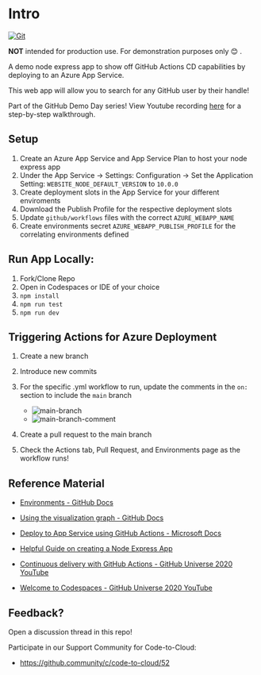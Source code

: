 # Intro

[![Git](https://app.soluble.cloud/api/v1/public/badges/b75cb21d-7215-473b-86d2-3a7426cdf139.svg?orgId=650162616495)](https://app.soluble.cloud/repos/details/github.com/james-leha/demoday-actions-cd?orgId=650162616495)

**NOT** intended for production use. For demonstration purposes only 😊 .

A demo node express app to show off GitHub Actions CD capabilities by deploying to an Azure App Service.

This web app will allow you to search for any GitHub user by their handle!

Part of the GitHub Demo Day series! View Youtube recording [here](https://www.youtube.com/watch?v=pfnGHNYQcg0&ab_channel=GitHub) for a step-by-step walkthrough.

## Setup

1. Create an Azure App Service and App Service Plan to host your node express app
2. Under the App Service -> Settings: Configuration -> Set the Application Setting: `WEBSITE_NODE_DEFAULT_VERSION` to `10.0.0`
3. Create deployment slots in the App Service for your different enviroments
4. Download the Publish Profile for the respective deployment slots
5. Update `github/workflows` files with the correct `AZURE_WEBAPP_NAME`
6. Create environments secret `AZURE_WEBAPP_PUBLISH_PROFILE` for the correlating environments defined

## Run App Locally:

1. Fork/Clone Repo
2. Open in Codespaces or IDE of your choice
3. `npm install`
4. `npm run test`
5. `npm run dev`

## Triggering Actions for Azure Deployment

1. Create a new branch
2. Introduce new commits
3. For the specific .yml workflow to run, update the comments in the `on:` section to include the `main` branch

   - ![main-branch](.github/img/workflow_on_main.png)
   - ![main-branch-comment](.github/img/workflow_on_main_included.png)

4. Create a pull request to the main branch
5. Check the Actions tab, Pull Request, and Environments page as the workflow runs!

## Reference Material

- [Environments - GitHub Docs](https://docs.github.com/en/free-pro-team@latest/actions/reference/environments)

- [Using the visualization graph - GitHub Docs](https://docs.github.com/en/free-pro-team@latest/actions/managing-workflow-runs/using-the-visualization-graph)

- [Deploy to App Service using GitHub Actions - Microsoft Docs](https://docs.microsoft.com/en-us/azure/app-service/deploy-github-actions?tabs=applevel)

- [Helpful Guide on creating a Node Express App](https://auth0.com/blog/create-a-simple-and-stylish-node-express-app/)

- [Continuous delivery with GitHub Actions - GitHub Universe 2020 YouTube](https://www.youtube.com/watch?v=36hY0-O4STg&t=10s&ab_channel=GitHub)

- [Welcome to Codespaces - GitHub Universe 2020 YouTube](https://www.youtube.com/watch?v=j5VQ8OlwbqI&ab_channel=GitHub)

## Feedback?

Open a discussion thread in this repo!

Participate in our Support Community for Code-to-Cloud:

- https://github.community/c/code-to-cloud/52
